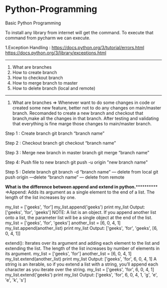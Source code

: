 # Python-Programming
Basic Python Programming

To install any library from internet will get the command. To execute that command from pycharm we can execute.

1.Exception Handling :
https://docs.python.org/3/tutorial/errors.html
https://docs.python.org/3/library/exceptions.html
__________________________________________________________________________

1. What are branches 
2. How to create branch
3. How to checkout branch
4. How to merge branch to master
5. How to delete branch (local and remote)
_________________________________________

1. What are branches 
=> Whenever want to do some changes in code or created some new feature, better not to do any changes on main/master branch.
   Recomanded to create a new branch and checkout that branch,make all the changes in that branch. After testing and validating that everything is fine
   marge those changes to main/master branch.

Step 1 : Create branch 
   git branch “branch name”

Step 2 : Checkout branch
   git checkout “branch name”

Step 3 : Merge new branch in master branch
   git merge “branch name”
   
Step 4: Push file to new branch
   git push -u origin "new branch name"

Step 5 : Delete branch
   git branch -d “branch name”    — delete from local
   git push origin —delete “branch name”   — delete from remote
   
 ******************What is the difference between append and extend in python.****************************
=>Append: Adds its argument as a single element to the end of a list. The length of the list increases by one.

my_list = ['geeks', 'for'] 
my_list.append('geeks') 
print my_list
Output:
['geeks', 'for', 'geeks']
NOTE: A list is an object. If you append another list onto a list, the parameter list will be a single object at the end of the list.
my_list = ['geeks', 'for', 'geeks'] 
another_list = [6, 0, 4, 1] 
my_list.append(another_list) 
print my_list 
Output:
['geeks', 'for', 'geeks', [6, 0, 4, 1]]

extend(): Iterates over its argument and adding each element to the list and extending the list. The length of the list increases by number of elements in its argument.
my_list = ['geeks', 'for'] 
another_list = [6, 0, 4, 1] 
my_list.extend(another_list) 
print my_list 
Output:
['geeks', 'for', 6, 0, 4, 1]
A string is an iterable, so if you extend a list with a string, you’ll append each character as you iterate over the string.
my_list = ['geeks', 'for', 6, 0, 4, 1] 
my_list.extend('geeks') 
print my_list 
Output:
['geeks', 'for', 6, 0, 4, 1, 'g', 'e', 'e', 'k', 's']

